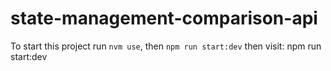 # state-management-comparison-api

To start this project run `nvm use`, then `npm run start:dev` then visit: npm run start:dev
